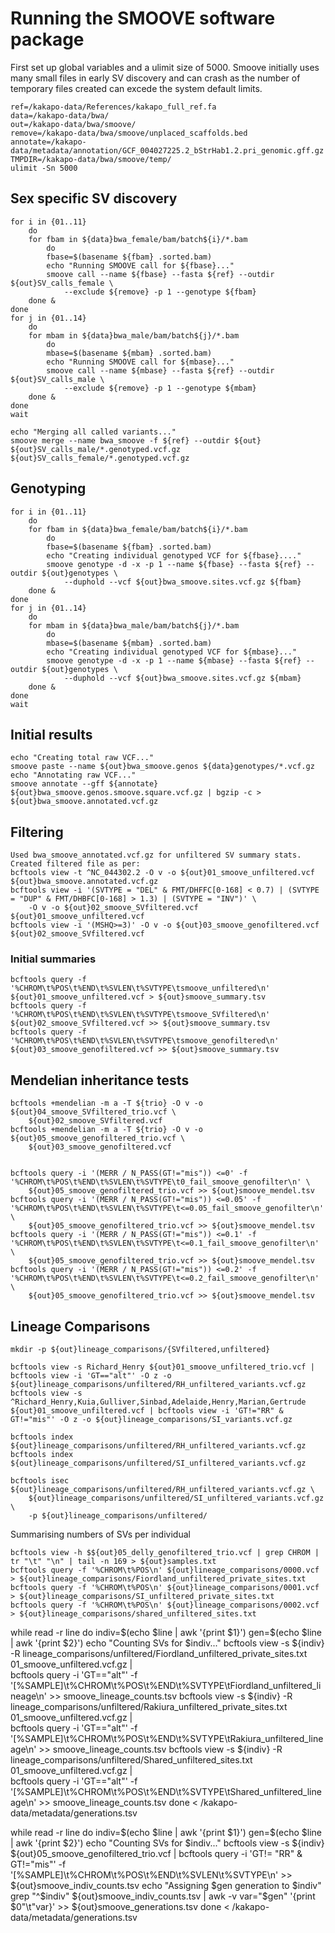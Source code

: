 # Running the SMOOVE software package

First set up global variables and a ulimit size of 5000. Smoove initially uses many small files in early SV discovery and can crash as the number of temporary files created can excede the system default limits. 
```
ref=/kakapo-data/References/kakapo_full_ref.fa
data=/kakapo-data/bwa/
out=/kakapo-data/bwa/smoove/
remove=/kakapo-data/bwa/smoove/unplaced_scaffolds.bed
annotate=/kakapo-data/metadata/annotation/GCF_004027225.2_bStrHab1.2.pri_genomic.gff.gz
TMPDIR=/kakapo-data/bwa/smoove/temp/
ulimit -Sn 5000
```
## Sex specific SV discovery
```
for i in {01..11}
    do
    for fbam in ${data}bwa_female/bam/batch${i}/*.bam
        do
        fbase=$(basename ${fbam} .sorted.bam)
        echo "Running SMOOVE call for ${fbase}..."
        smoove call --name ${fbase} --fasta ${ref} --outdir ${out}SV_calls_female \
            --exclude ${remove} -p 1 --genotype ${fbam}
    done &
done
for j in {01..14}
    do
    for mbam in ${data}bwa_male/bam/batch${j}/*.bam
        do
        mbase=$(basename ${mbam} .sorted.bam)
        echo "Running SMOOVE call for ${mbase}..."
        smoove call --name ${mbase} --fasta ${ref} --outdir ${out}SV_calls_male \
            --exclude ${remove} -p 1 --genotype ${mbam}
    done &
done
wait
```

```
echo "Merging all called variants..."
smoove merge --name bwa_smoove -f ${ref} --outdir ${out} ${out}SV_calls_male/*.genotyped.vcf.gz ${out}SV_calls_female/*.genotyped.vcf.gz
```
## Genotyping

```
for i in {01..11}
    do
    for fbam in ${data}bwa_female/bam/batch${i}/*.bam
        do
        fbase=$(basename ${fbam} .sorted.bam)
        echo "Creating individual genotyped VCF for ${fbase}...."
        smoove genotype -d -x -p 1 --name ${fbase} --fasta ${ref} --outdir ${out}genotypes \
            --duphold --vcf ${out}bwa_smoove.sites.vcf.gz ${fbam}
    done &
done
for j in {01..14}
    do
    for mbam in ${data}bwa_male/bam/batch${j}/*.bam
        do
        mbase=$(basename ${mbam} .sorted.bam)
        echo "Creating individual genotyped VCF for ${mbase}..."
        smoove genotype -d -x -p 1 --name ${mbase} --fasta ${ref} --outdir ${out}genotypes \
            --duphold --vcf ${out}bwa_smoove.sites.vcf.gz ${mbam}
    done &
done
wait
```
## Initial results

```
echo "Creating total raw VCF..."
smoove paste --name ${out}bwa_smoove.genos ${data}genotypes/*.vcf.gz
echo "Annotating raw VCF..."
smoove annotate --gff ${annotate} ${out}bwa_smoove.genos.smoove.square.vcf.gz | bgzip -c > ${out}bwa_smoove.annotated.vcf.gz
```


## Filtering

```
Used bwa_smoove_annotated.vcf.gz for unfiltered SV summary stats. Created filtered file as per:
bcftools view -t ^NC_044302.2 -O v -o ${out}01_smoove_unfiltered.vcf ${out}bwa_smoove.annotated.vcf.gz
bcftools view -i '(SVTYPE = "DEL" & FMT/DHFFC[0-168] < 0.7) | (SVTYPE = "DUP" & FMT/DHBFC[0-168] > 1.3) | (SVTYPE = "INV")' \
    -O v -o ${out}02_smoove_SVfiltered.vcf ${out}01_smoove_unfiltered.vcf
bcftools view -i '(MSHQ>=3)' -O v -o ${out}03_smoove_genofiltered.vcf ${out}02_smoove_SVfiltered.vcf
```

### Initial summaries
```
bcftools query -f '%CHROM\t%POS\t%END\t%SVLEN\t%SVTYPE\tsmoove_unfiltered\n' ${out}01_smoove_unfiltered.vcf > ${out}smoove_summary.tsv
bcftools query -f '%CHROM\t%POS\t%END\t%SVLEN\t%SVTYPE\tsmoove_SVfiltered\n' ${out}02_smoove_SVfiltered.vcf >> ${out}smoove_summary.tsv
bcftools query -f '%CHROM\t%POS\t%END\t%SVLEN\t%SVTYPE\tsmoove_genofiltered\n' ${out}03_smoove_genofiltered.vcf >> ${out}smoove_summary.tsv
```

## Mendelian inheritance tests

```
bcftools +mendelian -m a -T ${trio} -O v -o ${out}04_smoove_SVfiltered_trio.vcf \
    ${out}02_smoove_SVfiltered.vcf
bcftools +mendelian -m a -T ${trio} -O v -o ${out}05_smoove_genofiltered_trio.vcf \
    ${out}03_smoove_genofiltered.vcf


bcftools query -i '(MERR / N_PASS(GT!="mis")) <=0' -f '%CHROM\t%POS\t%END\t%SVLEN\t%SVTYPE\t0_fail_smoove_genofilter\n' \
    ${out}05_smoove_genofiltered_trio.vcf >> ${out}smoove_mendel.tsv
bcftools query -i '(MERR / N_PASS(GT!="mis")) <=0.05' -f '%CHROM\t%POS\t%END\t%SVLEN\t%SVTYPE\t<=0.05_fail_smoove_genofilter\n' \
    ${out}05_smoove_genofiltered_trio.vcf >> ${out}smoove_mendel.tsv
bcftools query -i '(MERR / N_PASS(GT!="mis")) <=0.1' -f '%CHROM\t%POS\t%END\t%SVLEN\t%SVTYPE\t<=0.1_fail_smoove_genofilter\n' \
    ${out}05_smoove_genofiltered_trio.vcf >> ${out}smoove_mendel.tsv
bcftools query -i '(MERR / N_PASS(GT!="mis")) <=0.2' -f '%CHROM\t%POS\t%END\t%SVLEN\t%SVTYPE\t<=0.2_fail_smoove_genofilter\n' \
    ${out}05_smoove_genofiltered_trio.vcf >> ${out}smoove_mendel.tsv
```

## Lineage Comparisons

```
mkdir -p ${out}lineage_comparisons/{SVfiltered,unfiltered}

bcftools view -s Richard_Henry ${out}01_smoove_unfiltered_trio.vcf | bcftools view -i 'GT=="alt"' -O z -o ${out}lineage_comparisons/unfiltered/RH_unfiltered_variants.vcf.gz
bcftools view -s ^Richard_Henry,Kuia,Gulliver,Sinbad,Adelaide,Henry,Marian,Gertrude ${out}01_smoove_unfiltered.vcf | bcftools view -i 'GT!="RR" & GT!="mis"' -O z -o ${out}lineage_comparisons/SI_variants.vcf.gz

bcftools index ${out}lineage_comparisons/unfiltered/RH_unfiltered_variants.vcf.gz
bcftools index ${out}lineage_comparisons/unfiltered/SI_unfiltered_variants.vcf.gz

bcftools isec ${out}lineage_comparisons/unfiltered/RH_unfiltered_variants.vcf.gz \
    ${out}lineage_comparisons/unfiltered/SI_unfiltered_variants.vcf.gz \
    -p ${out}lineage_comparisons/unfiltered/
```
Summarising numbers of SVs per individual
```
bcftools view -h $${out}05_delly_genofiltered_trio.vcf | grep CHROM | tr "\t" "\n" | tail -n 169 > ${out}samples.txt
bcftools query -f '%CHROM\t%POS\n' ${out}lineage_comparisons/0000.vcf > ${out}lineage_comparisons/Fiordland_unfiltered_private_sites.txt
bcftools query -f '%CHROM\t%POS\n' ${out}lineage_comparisons/0001.vcf > ${out}lineage_comparisons/SI_unfiltered_private_sites.txt
bcftools query -f '%CHROM\t%POS\n' ${out}lineage_comparisons/0002.vcf > ${out}lineage_comparisons/shared_unfiltered_sites.txt
```
while read -r line
    do
    indiv=$(echo $line | awk '{print $1}')
    gen=$(echo $line | awk '{print $2}')
    echo "Counting SVs for $indiv..."
    bcftools view -s ${indiv} -R lineage_comparisons/unfiltered/Fiordland_unfiltered_private_sites.txt 01_smoove_unfiltered.vcf.gz | \
        bcftools query -i 'GT=="alt"' -f '[%SAMPLE]\t%CHROM\t%POS\t%END\t%SVTYPE\tFiordland_unfiltered_lineage\n' >> smoove_lineage_counts.tsv
    bcftools view -s ${indiv} -R lineage_comparisons/unfiltered/Rakiura_unfiltered_private_sites.txt 01_smoove_unfiltered.vcf.gz | \
        bcftools query -i 'GT=="alt"' -f '[%SAMPLE]\t%CHROM\t%POS\t%END\t%SVTYPE\tRakiura_unfiltered_lineage\n' >> smoove_lineage_counts.tsv
    bcftools view -s ${indiv} -R lineage_comparisons/unfiltered/Shared_unfiltered_sites.txt 01_smoove_unfiltered.vcf.gz | \
        bcftools query -i 'GT=="alt"' -f '[%SAMPLE]\t%CHROM\t%POS\t%END\t%SVTYPE\tShared_unfiltered_lineage\n' >> smoove_lineage_counts.tsv
done < /kakapo-data/metadata/generations.tsv

while read -r line
    do
    indiv=$(echo $line | awk '{print $1}')
    gen=$(echo $line | awk '{print $2}')
    echo "Counting SVs for $indiv..."
    bcftools view -s ${indiv} ${out}05_smoove_genofiltered_trio.vcf | bcftools query -i 'GT!= "RR" & GT!="mis"' -f '[%SAMPLE]\t%CHROM\t%POS\t%END\t%SVLEN\t%SVTYPE\n' >> ${out}smoove_indiv_counts.tsv
    echo "Assigning $gen generation to $indiv"
    grep "^$indiv" ${out}smoove_indiv_counts.tsv | awk -v var="$gen" '{print $0"\t"var}' >> ${out}smoove_generations.tsv
done < /kakapo-data/metadata/generations.tsv